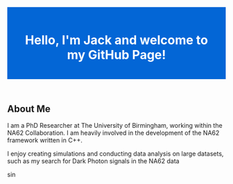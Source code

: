 <header style="background-color: #0366d6; color: #fff; padding: 20px; text-align: center;">
    <h1>Hello, I'm Jack and welcome to my GitHub Page!</h1>
</header>

<div class="container">

<div id="about">
    <h2>About Me</h2>
    <p>I am a PhD Researcher at The University of Birmingham, working within the NA62 Collaboration. I am heavily involved in the development of the NA62 framework written in C++.</p>
    <p>I enjoy creating simulations and conducting data analysis on large datasets, such as my search for Dark Photon signals in the NA62 data</p>
</div>
sin

</div>
